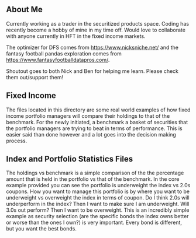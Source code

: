 ## About Me
Currently working as a trader in the securitized products space. Coding has recently become a hobby of mine in my time off. 
Would love to collaborate with anyone currently in HFT in the fixed income markets.

The optimizer for DFS comes from https://www.nicksniche.net/ and the fantasy football pandas exploration comes from https://www.fantasyfootballdatapros.com/.

Shoutout goes to both Nick and Ben for helping me learn. Please check them out/support them!

## Fixed Income
The files located in this directory are some real world examples of how fixed income portfolio managers will compare their holdings to that of the benchmark. For the newly initiated, a benchmark a basket of securities that the portfolio managers are trying to beat in terms of performance. This is easier said than done however and a lot goes into the decision making process.

## Index and Portfolio Statistics Files
The holdings vs benchmark is a simple comparison of the the percentage amount that is held in the portfolio vs that of the benchmark. In the core example provided you can see the portfolio is underweight the index vs 2.0s coupons. How you want to manage this portfolio is by where you want to be underweight vs overweight the index in terms of coupon. Do I think 2.0s will underperform in the index? Then I want to make sure I am underweight. Will 3.0s out perform? Then I want to be overweight. This is an incredibly simple example as security selection (are the specific bonds the index owns better or worse than the ones I own?) is very important. Every bond is different, but you want the best bonds.
